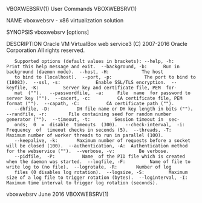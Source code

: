 VBOXWEBSRV(1)                                                                                 User Commands                                                                                 VBOXWEBSRV(1)

NAME
       vboxwebsrv - x86 virtualization solution

SYNOPSIS
       vboxwebsrv [options]

DESCRIPTION
       Oracle VM VirtualBox web service3 (C) 2007-2016 Oracle Corporation All rights reserved.

       Supported options (default values in brackets): --help, -h:            Print this help message and exit.  --background, -b:      Run in background (daemon mode).  --host, -H:            The host
       to bind to (localhost).  --port, -p:            The port to bind to (18083).  --ssl, -s:             Enable SSL/TLS encryption.  --keyfile, -K:         Server key and certificate file, PEM  for‐
       mat  ("").   --passwordfile,  -a:     File  name  for password to server key ("").  --cacert, -c:          CA certificate file, PEM format ("").  --capath, -C:          CA certificate path ("").
       --dhfile, -D:          DH file name or DH key length in bits ("").  --randfile, -r:        File containing seed for random number generator ("").  --timeout, -t:         Session timeout in  sec‐
       onds;  0  =  disable  timeouts  (300).   --check-interval,  -i:   Frequency  of  timeout checks in seconds (5).  --threads, -T:         Maximum number of worker threads to run in parallel (100).
       --keepalive, -k:       Maximum number of requests before a socket will be closed (100).  --authentication, -A:  Authentication method for the webservice ("").  --verbose, -v:         Be verbose.
       --pidfile,  -P:          Name  of the PID file which is created when the daemon was started.  --logfile, -F:         Name of file to write log to (no file).  --logrotate, -R:       Number of log
       files (0 disables log rotation).  --logsize, -S:         Maximum size of a log file to trigger rotation (bytes).  --loginterval, -I:     Maximum time interval to trigger log rotation (seconds).

vboxwebsrv                                                                                      June 2016                                                                                   VBOXWEBSRV(1)
